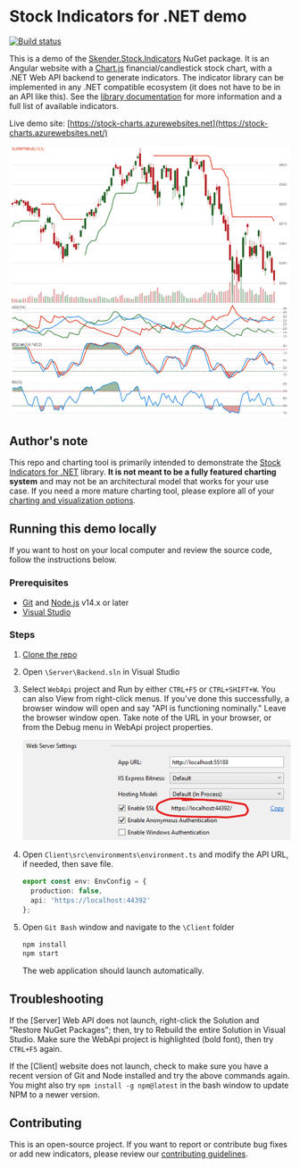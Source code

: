 # Stock Indicators for .NET demo

[![Build status](https://dev.azure.com/skender/Stock.Indicators/_apis/build/status/Stock.Charts)](https://dev.azure.com/skender/Stock.Indicators/_build/latest?definitionId=23)

This is a demo of the [Skender.Stock.Indicators](https://www.nuget.org/packages/Skender.Stock.Indicators) NuGet package.  It is an Angular website with a [Chart.js](https://github.com/chartjs/chartjs-chart-financial) financial/candlestick stock chart, with a .NET Web API backend to generate indicators.  The indicator library can be implemented in any .NET compatible ecosystem (it does not have to be in an API like this).  See the [library documentation](https://daveskender.github.io/Stock.Indicators) for more information and a full list of available indicators.

Live demo site: [https://stock-charts.azurewebsites.net](https://stock-charts.azurewebsites.net/)

![image](docs/screenshot.png)

## Author's note

This repo and charting tool is primarily intended to demonstrate the [Stock Indicators for .NET](https://github.com/DaveSkender/Stock.Indicators) library.  **It is not meant to be a fully featured charting system** and may not be an architectural model that works for your use case.  If you need a more mature charting tool, please explore all of your [charting and visualization options](https://github.com/DaveSkender/Stock.Indicators/discussions/430).

## Running this demo locally

If you want to host on your local computer and review the source code, follow the instructions below.

### Prerequisites

- [Git](https://git-scm.com/) and [Node.js](https://nodejs.org/) v14.x or later
- [Visual Studio](http://visualstudio.com)

### Steps

1. [Clone the repo](https://help.github.com/en/github/creating-cloning-and-archiving-repositories/cloning-a-repository)

2. Open `\Server\Backend.sln` in Visual Studio

3. Select `WebApi` project and Run by either `CTRL+F5` or `CTRL+SHIFT+W`.  You can also View from right-click menus.  If you've done this successfully, a browser window will open and say "API is functioning nominally."  Leave the browser window open.  Take note of the URL in your browser, or from the Debug menu in WebApi project properties.

    ![WebApi Properties ><](Client/src/assets/server-port.png)

4. Open `Client\src\environments\environment.ts` and modify the API URL, if needed, then save file.

    ```ts
    export const env: EnvConfig = {
      production: false,
      api: 'https://localhost:44392'
    };
    ```

5. Open `Git Bash` window and navigate to the `\Client` folder

    ``` bash
    npm install
    npm start
    ```

    The web application should launch automatically.

## Troubleshooting

If the [Server] Web API does not launch, right-click the Solution and "Restore NuGet Packages"; then, try to Rebuild the entire Solution in Visual Studio.  Make sure the WebApi project is highlighted (bold font), then try `CTRL+F5` again.

If the [Client] website does not launch, check to make sure you have a recent version of Git and Node installed and try the above commands again.  You might also try `npm install -g npm@latest` in the bash window to update NPM to a newer version.

## Contributing

This is an open-source project.  If you want to report or contribute bug fixes or add new indicators, please review our [contributing guidelines](CONTRIBUTING.md).
